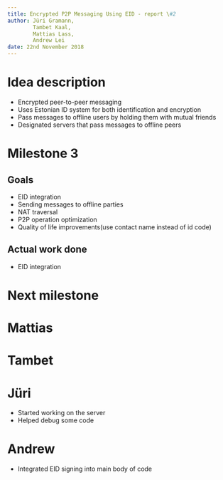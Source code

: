 ```yaml
---
title: Encrypted P2P Messaging Using EID - report \#2
author: Jüri Gramann, 
        Tambet Kaal, 
        Mattias Lass, 
        Andrew Lei
date: 22nd November 2018
---
```


# Idea description

* Encrypted peer-to-peer messaging
* Uses Estonian ID system for both identification and encryption
* Pass messages to offline users by holding them with mutual friends
* Designated servers that pass messages to offline peers

# Milestone 3
## Goals 

- EID integration
- Sending messages to offline parties
- NAT traversal
- P2P operation optimization
- Quality of life improvements(use contact name instead of id code)

## Actual work done 

- EID integration

# Next milestone


# Mattias

# Tambet

# Jüri

- Started working on the server
- Helped debug some code


# Andrew

- Integrated EID signing into main body of code 
